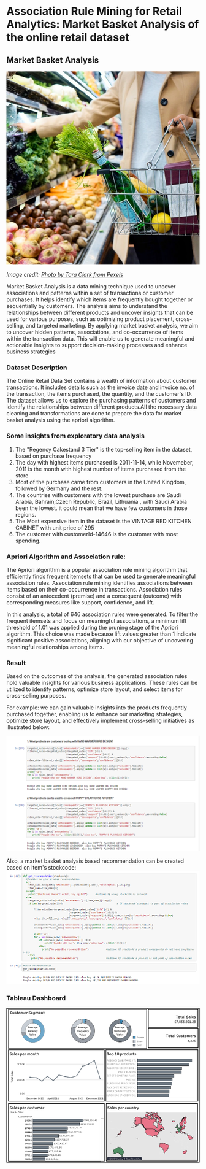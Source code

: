 # Association Rule Mining for Retail Analytics: Market Basket Analysis of the online retail dataset

## Market Basket Analysis
![Photo by Tara Clark from Pexels](https://github.com/vaadewoyin/Association-Rule-Mining-for-Retail-Analytics-Market-Basket-Analysis-/blob/main/image.jpg)

*Image credit: [Photo by Tara Clark from Pexels](https://www.pexels.com/photo/a-person-holding-a-basket-9070106/)*


Market Basket Analysis is a data mining technique used to uncover associations and patterns within a set of transactions or customer purchases. It helps identify which items are frequently bought together or sequentially by customers. The analysis aims to understand the relationships between different products and uncover insights that can be used for various purposes, such as optimizing product placement, cross-selling, and targeted marketing.
By applying market basket analysis, we aim to uncover hidden patterns, associations, and co-occurrence of items within the transaction data. This will enable us to generate meaningful and actionable insights to support decision-making processes and enhance business strategies

### Dataset Description
The Online Retail Data Set contains a wealth of information about customer transactions. It includes details such as the invoice date and invoice no. of the transaction, the items purchased, the quantity, and the customer's ID. The dataset allows us to explore the purchasing patterns of customers and identify the relationships between different products.All the necessary data cleaning and transformations are done to prepare the data for market basket analysis using the apriori algorithm.

### Some insights from exploratory data analysis
1. The "Regency Cakestand 3 Tier" is the top-selling item in the dataset, based on purchase frequency
2. The day with highest items purchased is 2011-11-14, while Novemeber, 2011 is the month with highest number of items purchased from the store
3. Most of the purchase came from customers in the United Kingdom, followed by Germany and the rest.
4. The countries with customers with the lowest purchase are Saudi Arabia, Bahrain,Czech Republic, Brazil, Lithuania , with Saudi Arabia been the lowest. it could mean that we have few customers in those regions.
5. The Most expensive item in the dataset is the VINTAGE RED KITCHEN CABINET with unit price of 295
6. The customer with customerId-14646 is the customer with most spending.

### Apriori Algorithm and Association rule:
The Apriori algorithm is a popular association rule mining algorithm that efficiently finds frequent itemsets that can be used to generate meaningful association rules. Association rule mining identifies associations between items based on their co-occurrence in transactions. Association rules consist of an antecedent (premise) and a consequent (outcome) with corresponding measures like support, confidence, and lift.

In this analysis, a total of 646 association rules were generated. To filter the frequent itemsets and focus on meaningful associations, a minimum lift threshold of 1.01 was applied during the pruning stage of the Apriori algorithm. This choice was made because lift values greater than 1 indicate significant positive associations, aligning with our objective of uncovering meaningful relationships among items.

### Result
Based on the outcomes of the analysis, the generated association rules hold valuable insights for various business applications. These rules can be utilized to identify patterns, optimize store layout, and select items for cross-selling purposes. 

For example:
we can gain valuable insights into the products frequently purchased together, enabling us to enhance our marketing strategies, optimize store layout, and effectively implement cross-selling initiatives as illustrated below:

![result_1_picture](https://github.com/vaadewoyin/Association-Rule-Mining-for-Retail-Analytics-Market-Basket-Analysis-/blob/main/result_1.png)

Also, a market basket analysis based recommendation can be created based on item's stockcode:
![result_2_picture](https://github.com/vaadewoyin/Association-Rule-Mining-for-Retail-Analytics-Market-Basket-Analysis-/blob/main/result_2.png)

### Tableau Dashboard
![dashboard](https://github.com/vaadewoyin/Association-Rule-Mining-for-Retail-Analytics-Market-Basket-Analysis-/blob/main/Dashboard%20(1).png)

